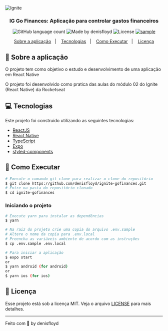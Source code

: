 <img alt="Ignite" src="https://repository-images.githubusercontent.com/346402665/17e19380-840e-11eb-86b6-5475e99b6392" />

<h3 align="center">
  IG Go Finances: Aplicação para controlar gastos financeiros
</h3>

<p align="center">
  <img alt="GitHub language count" src="https://img.shields.io/github/languages/count/denisfloyd/ignite-gofinances?color=%2304D361">

  <img alt="Made by denisfloyd" src="https://img.shields.io/badge/made%20by-denisfloyd-%2304D361">

  <img alt="License" src="https://img.shields.io/badge/license-MIT-%2304D361">

  <a href="https://github.com/denisfloyd/ignite-gofinances">
    <img alt="sample" src="https://img.shields.io/github/stars/denisfloyd/ignite-gofinances?style=social">
  </a>
</p>

<p align="center">
  <a href="#rocket-sobre-a-aplicação">Sobre a aplicação</a>&nbsp;&nbsp;&nbsp;|&nbsp;&nbsp;&nbsp;
  <a href="#computer-tecnologias">Tecnologias</a>&nbsp;&nbsp;&nbsp;|&nbsp;&nbsp;&nbsp;
  <a href="#construction_worker-como-executar">Como Executar</a>&nbsp;&nbsp;&nbsp;|&nbsp;&nbsp;&nbsp;
  <a href="#memo-licença">Licença</a>
</p>

## :rocket: Sobre a aplicação

O projeto tem como objetivo o estudo e desenvolvimento de uma aplicação em React Native

O projeto foi desenvolvido como pratica das aulas do módulo 02 do Ignite (React Native) da Rocketseat

## :computer: Tecnologias
Este projeto foi construído utilizando as seguintes tecnologias:

- [ReactJS](https://reactjs.org/)
- [React Native](https://facebook.github.io/react-native/)
- [TypeScript](https://www.typescriptlang.org/)
- [Expo](https://expo.io/)
- [styled-components](https://www.styled-components.com/)

## :construction_worker: Como Executar

```bash
# Execute o comando git clone para realizar o clone do repositório
$ git clone https://github.com/denisfloyd/ignite-gofinances.git
# Entre na pasta do repositório clonado
$ cd ignite-gofinances
```

### **Iniciando o projeto**

```bash
# Execute yarn para instalar as dependências
$ yarn

# Na raiz do projeto crie uma copia do arquivo .env.sample
# Altere o nome da copia para .env.local
# Preencha as variáveis ambiente de acordo com as instruções
$ cp .env.sample .env.local

# Para iniciar a aplicação
$ expo start 
or
$ yarn android (for android)
or
$ yarn ios (for ios) 

```

## :memo: Licença

Esse projeto está sob a licença MIT. Veja o arquivo [LICENSE](LICENSE) para mais detalhes.

---

Feito com 💜 by denisfloyd